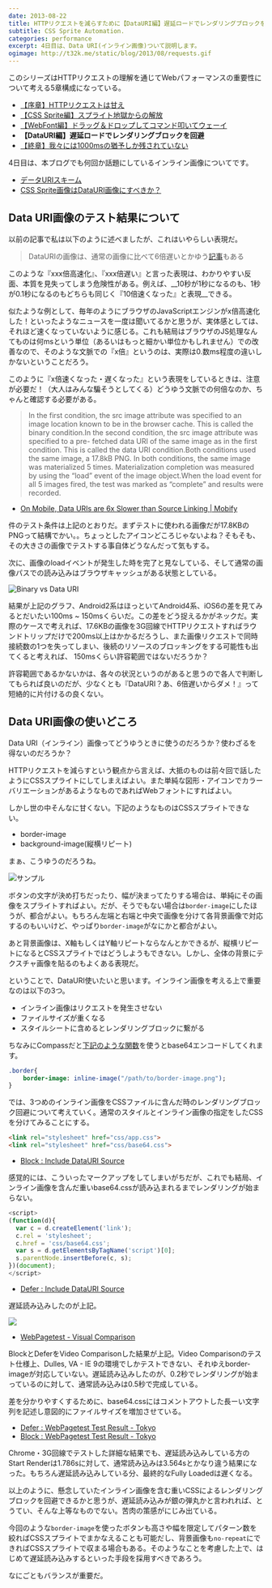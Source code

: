 ```yaml
---
date: 2013-08-22
title: HTTPリクエストを減らすために【DataURI編】遅延ロードでレンダリングブロックを回避
subtitle: CSS Sprite Automation.
categories: performance
excerpt: 4日目は、Data URI(インライン画像)ついて説明します。
ogimage: http://t32k.me/static/blog/2013/08/requests.gif
---
```


このシリーズはHTTPリクエストの理解を通じてWebパフォーマンスの重要性について考える5章構成になっている。

+ [【序章】HTTPリクエストは甘え](/mol/log/reduce-http-requests-overview/)
+ [【CSS Sprite編】スプライト地獄からの解放](/mol/log/reduce-http-requests-css-sprite/)
+ [【WebFont編】ドラッグ＆ドロップしてコマンド叩いてウェーイ](/mol/log/reduce-http-requests-webfont/)
+ __【DataURI編】遅延ロードでレンダリングブロックを回避__
+ [【終章】我々には1000msの猶予しか残されていない](/mol/log/reduce-http-requests-one-second/)

4日目は、本ブログでも何回か話題にしているインライン画像についてです。

+ [データURIスキーム](/mol/log/data-uri-scheme/)
+ [CSS Sprite画像はDataURI画像にすべきか？](/mol/log/sprite-image-vs-inline-image/)

## Data URI画像のテスト結果について

以前の記事で私は以下のように述べましたが、これはいやらしい表現だ。

> DataURIの画像は、通常の画像に比べて6倍遅いとかゆう[記事](http://www.mobify.com/blog/data-uris-are-slow-on-mobile/)もある

このような『xxx倍高速化』、『xxx倍遅い』と言った表現は、わかりやすい反面、本質を見失ってしまう危険性がある。例えば、__10秒が1秒になるのも、1秒が0.1秒になるのもどちらも同じく『10倍速くなった』と表現__できる。

似たような例として、毎年のようにブラウザのJavaScriptエンジンがx倍高速化した！といったようなニュースを一度は聞いてるかと思うが、実体感としては、それほど速くなっていないように感じる。これも結局はブラウザのJS処理なんてものは何msという単位（あるいはもっと細かい単位かもしれません）での改善なので、そのような文脈での『x倍』というのは、実際は0.数ms程度の違いしかないということだろう。

このように『x倍速くなった・遅くなった』という表現をしているときは、注意が必要だ！（大人はみんな騙そうとしてくる）どうゆう文脈での何倍なのか、ちゃんと確認する必要がある。

> In the first condition, the src image attribute was specified to an image location known to be in the browser cache. This is called the binary condition.In the second condition, the src image attribute was specified to a pre- fetched data URI of the same image as in the first condition. This is called the data URI condition.Both conditions used the same image, a 17.8kB PNG. In both conditions, the same image was materialized 5 times. Materialization completion was measured by using the “load” event of the image object.When the load event for all 5 images fired, the test was marked as “complete” and results were recorded.

+ [On Mobile, Data URIs are 6x Slower than Source Linking | Mobify](http://www.mobify.com/blog/data-uris-are-slow-on-mobile/)

件のテスト条件は上記のとおりだ。まずテストに使われる画像だが17.8KBのPNGって結構でかい。。ちょっとしたアイコンどころじゃないよね？そもそも、その大きさの画像でテストする事自体どうなんだって気もする。

次に、画像のloadイベントが発生した時を完了と見なしている、そして通常の画像パスでの読み込みはブラウザキャッシュがある状態としている。

![Binary vs Data URI](http://t32k.me/static/blog/2013/08/image_0.png)

結果が上記のグラフ、Android2系はほっといてAndroid4系、iOS6の差を見てみるとだいたい100ms ~ 150msくらいだ。この差をどう捉えるかがネックだ。実際のケースで考えれば、17.6KBの画像を3G回線でHTTPリクエストすればラウンドトリップだけで200ms以上はかかるだろうし、また画像リクエストで同時接続数の1つを失ってしまい、後続のリソースのブロッキングをする可能性も出てくると考えれば、 150msくらい許容範囲ではないだろうか？

許容範囲であるかないかは、各々の状況というのがあると思うので各人で判断してもられば良いのだが、少なくとも『DataURI？あ、6倍遅いからダメ！』って短絡的に片付けるの良くない。


## Data URI画像の使いどころ

Data URI（インライン）画像ってどうゆうときに使うのだろうか？使わざるを得ないのだろうか？

HTTPリクエストを減らすという観点から言えば、大抵のものは前々回で話したようにCSSスプライトにしてしまえばよい。また単純な図形・アイコンでカラーバリエーションがあるようなものであればWebフォントにすればよい。

しかし世の中そんなに甘くない。下記のようなものはCSSスプライトできない。

+ border-image
+ background-image(縦横リピート)

まぁ、こうゆうのだろうね。

![サンプル](http://t32k.me/static/blog/2013/08/ss1.png)

ボタンの文字が決め打ちだったり、幅が決まってたりする場合は、単純にその画像をスプライトすればよい。だが、そうでもない場合は`border-image`にしたほうが、都合がよい。もちろん左端と右端と中央で画像を分けて各背景画像で対応するのもいいけど、やっぱり`border-image`がなにかと都合がよい。

あと背景画像は、X軸もしくはY軸リピートならなんとかできるが、縦横リピートになるとCSSスプライトではどうしようもできない。しかし、全体の背景にテクスチャ画像を貼るのもよくある表現だ。

ということで、DataURI使いたいと思います。インライン画像を考える上で重要なのは以下の3つ。

+ インライン画像はリクエストを発生させない
+ ファイルサイズが重くなる
+ スタイルシートに含めるとレンダリングブロックに繋がる

ちなみにCompassだと[下記のような関数](http://compass-style.org/reference/compass/helpers/inline-data/)を使うとbase64エンコードしてくれます。

```sass
.border{
    border-image: inline-image("/path/to/border-image.png");
}
```

では、3つめのインライン画像をCSSファイルに含んだ時のレンダリングブロック回避について考えていく。通常のスタイルとインライン画像の指定をしたCSSを分けてみることにする。

```html
<link rel="stylesheet" href="css/app.css">
<link rel="stylesheet" href="css/base64.css">
```

+ [Block : Include DataURI Source](https://dl.dropboxusercontent.com/u/356242/test/include-datauri/block.html)

感覚的には、こういったマークアップをしてしまいがちだが、これでも結局、インライン画像を含んだ重いbase64.cssが読み込まれるまでレンダリングが始まらない。

```javascript
<script>
(function(d){
  var c = d.createElement('link');
  c.rel = 'stylesheet';
  c.href = 'css/base64.css';
  var s = d.getElementsByTagName('script')[0];
  s.parentNode.insertBefore(c, s);
})(document);
</script>
```
+ [Defer : Include DataURI Source](https://dl.dropboxusercontent.com/u/356242/test/include-datauri/index.html)

遅延読み込みしたのが上記。

![](http://t32k.me/static/blog/2013/08/ss11.png)

+ [WebPagetest - Visual Comparison](http://www.webpagetest.org/video/compare.php?tests=130815_WY_66F,130815_9R_66G)

BlockとDeferをVideo Comparisonした結果が上記。Video Comparisonのテスト仕様上、Dulles, VA - IE 9の環境でしかテストできない、それゆえborder-imageが対応していない。遅延読み込みしたのが、0.2秒でレンダリングが始まっているのに対して、通常読み込みは0.5秒で完成している。

差を分かりやすくするために、base64.cssにはコメントアウトした長ーい文字列を記述し意図的にファイルサイズを増加させている。

+ [Defer : WebPagetest Test Result - Tokyo](http://www.webpagetest.org/result/130815_HC_66Z/)
+ [Block : WebPagetest Test Result - Tokyo](http://www.webpagetest.org/result/130817_22_D68/)

Chrome・3G回線でテストした詳細な結果でも、遅延読み込みしている方のStart Renderは1.786sに対して、通常読み込みは3.564sとかなり違う結果になった。もちろん遅延読み込みしている分、最終的なFully Loadedは遅くなる。

以上のように、懸念していたインライン画像を含む重いCSSによるレンダリングブロックを回避できるかと思うが、遅延読み込みが銀の弾丸かと言われれば、とうてい、そんな上等なものでない。苦肉の策感がにじみ出ている。

今回のような`border-image`を使ったボタンも高さや幅を限定してパターン数を絞ればCSSスプライトでまかなえることも可能だし、背景画像も`no-repeat`にできればCSSスプライトで収まる場合もある。そのようなことを考慮した上で、はじめて遅延読み込みするといった手段を採用すべきであろう。

なにごともバランスが重要だ。

